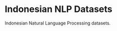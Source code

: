 Indonesian NLP Datasets
=======================

Indonesian Natural Language Processing datasets.


